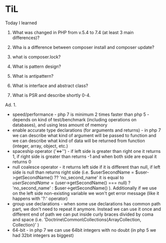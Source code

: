 # TiL
Today I learned

1. What was changed in PHP from v.5.4 to 7.4 (at least 3 main differences)?

2. Wha is a difference between composer install and composer update?

3. what is composer.lock?

4. What is pattern design?

5. What is antipattern?

6. What is interface and abstract class?

7. What is PSR and describe shortly 0-4.

Ad. 1.
- speed/performance - php 7 is minimum 2 times faster than php 5 - depends on kind of test/benchmark (including operations 
on databases), and using less amount of memory
- enable accurate type declarations (for arguments and returns) - in php 7 we can describe what kind of argument will be 
passed to function and we can describe what kind of data will be returned from function (integer, array, object, etc.)
- spaceship operator ('<=>'') - if left side is greater than right one it returns 1, if right side is greater than 
returns -1 and when both side are equal it returns 0
- null coalesce operator - it returns left side if it is different than null, if left side is null than returns right 
side (i.e. $userSecondName = $user->getSecondName() ?? 'no_second_name' it is equal to 
$userSecondName = ($user->getSecondName() === null) ? 'no_second_name' : $user->getSecondName() ). 
Additionally if we use on the left side non-existing variable 
we won't get error message (like it happens with '?:' operator) 
- group use declarations - when some use declarations has common path part, we don't need to repeat it anymore. 
Instead we can use it once and different end of path we can put inside curly braces divided by coma and space 
(i.e. 'Doctrine\Common\Collections\{ArrayCollection, Collection}' )
- 64-bit - in php 7 we can use 64bit integers with no doubt (in php 5 we had 32bit integers as biggest)